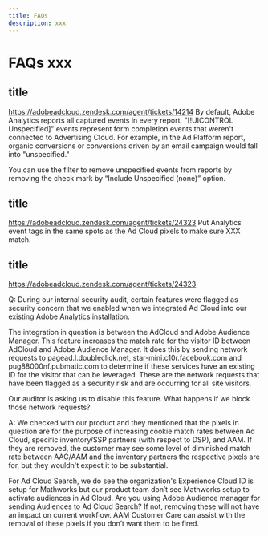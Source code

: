 ```yaml
---
title: FAQs
description: xxx
---
```

# FAQs xxx

## title

https://adobeadcloud.zendesk.com/agent/tickets/14214
By default, Adobe Analytics reports all captured events in every report. "[!UICONTROL Unspecified]" events represent form completion events that weren't connected to Advertising Cloud. For example, in the Ad Platform report, organic conversions or conversions driven by an email campaign would fall into "unspecified."

You can use the filter to remove unspecified events from reports by removing the check mark by “Include Unspecified (none)” option. <!-- Not sure if this is in DSP or in Analytics Workspace -->

## title

https://adobeadcloud.zendesk.com/agent/tickets/24323
Put Analytics event tags in the same spots as the Ad Cloud pixels to make sure XXX match.

## title

https://adobeadcloud.zendesk.com/agent/tickets/24323

Q: During our internal security audit, certain features were flagged as security concern that we enabled when we integrated Ad Cloud into our existing Adobe Analytics installation.

The integration in question is between the AdCloud and Adobe Audience Manager. This feature increases the match rate for the visitor ID between AdCloud and Adobe Audience Manager. It does this by sending network requests to pagead.l.doubleclick.net, star-mini.c10r.facebook.com and pug88000nf.pubmatic.com to determine if these services have an existing ID for the visitor that can be leveraged. These are the network requests that have been flagged as a security risk and are occurring for all site visitors.

Our auditor is asking us to disable this feature. What happens if we block those network requests?

A:  We checked with our product and they mentioned that the pixels in question are for the purpose of increasing cookie match rates between Ad Cloud, specific inventory/SSP partners (with respect to DSP), and AAM.  If they are removed, the customer may see some level of diminished match rate between AAC/AAM and the inventory partners the respective pixels are for, but they wouldn't expect it to be substantial.

For Ad Cloud Search, we do see the organization's Experience Cloud ID is setup for Mathworks but our product team don’t see Mathworks setup to activate audiences in Ad Cloud. Are you using Adobe Audience manager for sending Audiences to Ad Cloud Search? If not, removing these will not have an impact on current workflow. AAM Customer Care can assist with the removal of these pixels if you don’t want them to be fired. 

